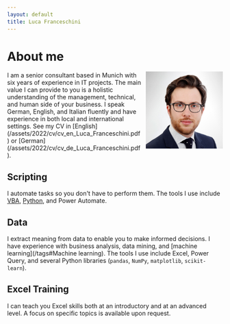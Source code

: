 ```yaml
---
layout: default
title: Luca Franceschini
---
```


# About me
<img src="/assets/2022/cv/cv_pic_luca_franceschini.jpg" style="float:right;padding-left:10px" width="180">
I am a senior consultant based in Munich with six years of experience in IT projects. 
The main value I can provide to you is a holistic understanding of the management, technical, and human side of your business.
I speak German, English, and Italian fluently and have experience in both local and international settings.
See my CV in [English](/assets/2022/cv/cv_en_Luca_Franceschini.pdf) or [German](/assets/2022/cv/cv_de_Luca_Franceschini.pdf).

## Scripting
I automate tasks so you don't have to perform them. The tools I use include [VBA](/tags#VBA), [Python](/tags#Python), and Power Automate.

## Data
I extract meaning from data to enable you to make informed decisions. I have experience with business analysis, data mining, and [machine learning](/tags#Machine learning).
The tools I use include Excel, Power Query, and several Python libraries (`pandas`, `NumPy`, `matplotlib`, `scikit-learn`).

## Excel Training
I can teach you Excel skills both at an introductory and at an advanced level. A focus on specific topics is available upon request.
